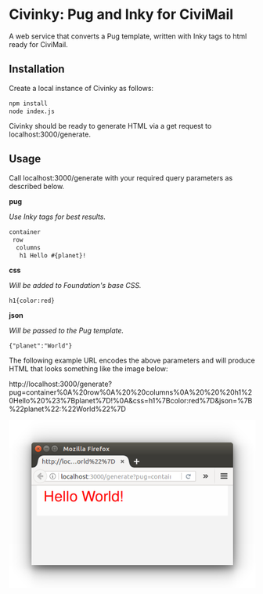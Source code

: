 # Civinky: Pug and Inky for CiviMail

A web service that converts a Pug template, written with Inky tags to html ready for CiviMail.

## Installation

Create a local instance of Civinky as follows:

```
npm install
node index.js
```

Civinky should be ready to generate HTML via a get request to localhost:3000/generate.

## Usage

Call localhost:3000/generate with your required query parameters as described below.

**pug**

*Use Inky tags for best results.*

```
container
 row
  columns
   h1 Hello #{planet}!
```


**css**

*Will be added to Foundation's base CSS.*

```
h1{color:red}
```

**json**

*Will be passed to the Pug template.*

```
{"planet":"World"}
```

The following example URL encodes the above parameters and will produce HTML that looks something like the image below:

http://localhost:3000/generate?pug=container%0A%20row%0A%20%20columns%0A%20%20%20h1%20Hello%20%23%7Bplanet%7D!%0A&css=h1%7Bcolor:red%7D&json=%7B%22planet%22:%22World%22%7D

![](civinky-hello-world.png)

